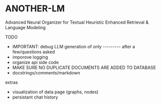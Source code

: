 # ANOTHER-LM
Advanced Neural Organizer for Textual Heuristic Enhanced Retrieval &amp; Language Modeling

TODO
- IMPORTANT: debug LLM generation of only --------- after a few/questions asked
- imporove logging
- organize api side code
- MAKE SURE NO DUPLICATE DOCUMENTS ARE ADDED TO DATABASE
- docstrings/comments/markdown

extras
- visualization of data page (graphs, nodes)
- persistant chat history